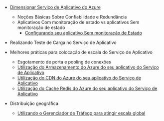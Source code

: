 * [Dimensionar Serviço de Aplicativo do Azure](../articles/app-service-web/web-sites-scale.md)
	* Noções Básicas Sobre Confiabilidade e Redundância
	* Aplicativos Com monitoração de estado vs aplicativos Sem monitoração de estado
		* [Configurando seu aplicativo Sem monitoração de Estado](/blog/disabling-arrs-instance-affinity-in-windows-azure-web-sites/)

* Realizando Teste de Carga no Serviço de Aplicativo

* Melhores práticas para colocação de escala do Serviço de Aplicativo
	* Esgotamento de porta e pooling de conexões
	* [Utilização do Armazenamento do Azure do seu aplicativo do Serviço de Aplicativo](../articles/storage/storage-dotnet-how-to-use-blobs.md)
	* [Utilização do CDN do Azure do seu aplicativo do Serviço de Aplicativo](../articles/cdn/cdn-overview.md)
	* [Utilização do Cache Redis do Azure do seu aplicativo do Serviço de Aplicativo](../articles/redis-cache/cache-dotnet-how-to-use-azure-redis-cache.md)

* Distribuição geográfica
	* [Utilizando o Gerenciador de Tráfego para atingir escala global](../articles/traffic-manager/traffic-manager-overview.md)

<!---HONumber=AcomDC_0706_2016-->